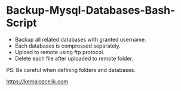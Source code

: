 # Backup-Mysql-Databases-Bash-Script

* Backup all related databases with granted username.
* Each databases is compressed separately.
* Upload to remote using ftp protocol.
* Delete each file after uploaded to remote folder.

PS: Be careful when defining folders and databases.

https://kemalozcelik.com
